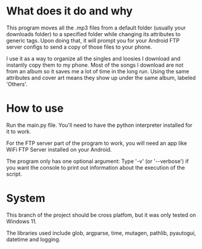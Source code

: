# What does it do and why
This program moves all the .mp3 files from a default folder (usually your downloads folder) to a specified folder while changing its attributes to generic tags. Upon doing that, it will prompt you for your Android FTP server configs to send a copy of those files to your phone.

I use it as a way to organize all the singles and loosies I download and instantly copy them to my phone. Most of the songs I download are not from an album so it saves me a lot of time in the long run. Using the same attributes and cover art means they show up under the same album, labeled 'Others'.
# How to use
Run the main.py file. You'll need to have the python interpreter installed for it to work.

For the FTP server part of the program to work, you will need an app like WiFi FTP Server installed on your Android.

The program only has one optional argument: Type '-v' (or '--verbose') if you want the console to print out information about the execution of the script.
# System
This branch of the project should be cross platfom, but it was only tested on Windows 11.

The libraries used include glob, argparse, time, mutagen, pathlib, pyautogui, datetime and logging.